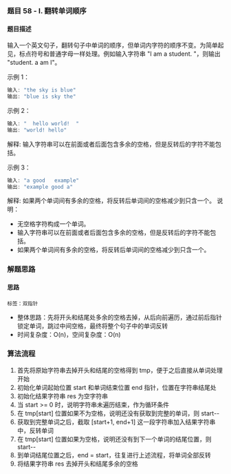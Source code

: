 ### 题目 58 - I. 翻转单词顺序 
#### 题目描述
输入一个英文句子，翻转句子中单词的顺序，但单词内字符的顺序不变。为简单起见，标点符号和普通字母一样处理。例如输入字符串 "I am a student. "，则输出 "student. a am I"。

示例 1：

```js
输入: "the sky is blue"
输出: "blue is sky the"
```
示例 2：

```js
输入: "  hello world!  "
输出: "world! hello"
```
解释: 输入字符串可以在前面或者后面包含多余的空格，但是反转后的字符不能包括。

示例 3：

```js
输入: "a good   example"
输出: "example good a"
```
解释: 如果两个单词间有多余的空格，将反转后单词间的空格减少到只含一个。
说明：

- 无空格字符构成一个单词。
- 输入字符串可以在前面或者后面包含多余的空格，但是反转后的字符不能包括。
- 如果两个单词间有多余的空格，将反转后单词间的空格减少到只含一个。

### 解题思路
#### 思路
`标签：双指针`
- 整体思路：先将开头和结尾处多余的空格去掉，从后向前遍历，通过前后指针锁定单词，跳过中间空格，最终将整个句子中的单词反转
- 时间复杂度：O(n)，空间复杂度：O(n)
### 算法流程
1. 首先将原始字符串去掉开头和结尾的空格得到 tmp，便于之后直接从单词处理开始
2. 初始化单词起始位置 start 和单词结束位置 end 指针，位置在字符串结尾处
3. 初始化结果字符串 res 为空字符串
4. 当 start >= 0 时，说明字符串未遍历结束，作为循环条件
5. 在 tmp[start] 位置如果不为空格，说明还没有获取到完整的单词，则 start--
6. 获取到完整单词之后，截取 [start+1, end+1] 这一段字符串加入结果字符串中，反转单词
7. 在 tmp[start] 位置如果为空格，说明还没有到下一个单词的结尾位置，则 start--
8. 到单词结尾位置之后，end = start，往复进行上述流程，将单词全部反转
9. 将结果字符串 res 去掉开头和结尾多余的空格
